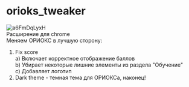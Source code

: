 # orioks_tweaker
![a6FmDqLyxH](https://user-images.githubusercontent.com/47709593/150879068-96f30ef2-7ea3-4206-993b-242157d3e0a5.png)</br>
Расширение для chrome</br>
Меняем ОРИОКС в лучшую сторону:<br>
1) Fix score</br>
a) Включает корректное отображение баллов</br>
b) Убирает некоторые лишние элементы из раздела "Обучение"</br>
c) Добавляет логотип
2) Dark theme - темная тема для ОРИОКСа, наконец!</br>
